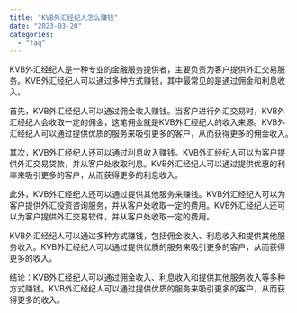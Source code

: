 ```yaml
---
title: "KVB外汇经纪人怎么赚钱"
date: "2023-03-20"
categories: 
  - "faq"
---
```


KVB外汇经纪人是一种专业的金融服务提供者，主要负责为客户提供外汇交易服务。KVB外汇经纪人可以通过多种方式赚钱，其中最常见的是通过佣金和利息收入。

首先，KVB外汇经纪人可以通过佣金收入赚钱。当客户进行外汇交易时，KVB外汇经纪人会收取一定的佣金，这笔佣金就是KVB外汇经纪人的收入来源。KVB外汇经纪人可以通过提供优质的服务来吸引更多的客户，从而获得更多的佣金收入。

其次，KVB外汇经纪人还可以通过利息收入赚钱。KVB外汇经纪人可以为客户提供外汇交易贷款，并从客户处收取利息。KVB外汇经纪人可以通过提供优惠的利率来吸引更多的客户，从而获得更多的利息收入。

此外，KVB外汇经纪人还可以通过提供其他服务来赚钱。KVB外汇经纪人可以为客户提供外汇投资咨询服务，并从客户处收取一定的费用。KVB外汇经纪人还可以为客户提供外汇交易软件，并从客户处收取一定的费用。

KVB外汇经纪人可以通过多种方式赚钱，包括佣金收入、利息收入和提供其他服务收入。KVB外汇经纪人可以通过提供优质的服务来吸引更多的客户，从而获得更多的收入。

结论：KVB外汇经纪人可以通过佣金收入、利息收入和提供其他服务收入等多种方式赚钱。KVB外汇经纪人可以通过提供优质的服务来吸引更多的客户，从而获得更多的收入。
